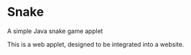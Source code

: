 # Snake
A simple Java snake game applet

This is a web applet, designed to be integrated into a website.
